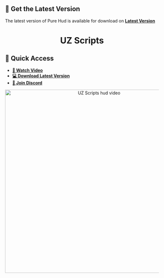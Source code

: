 ## 🚀 Get the Latest Version
The latest version of Pure Hud is available for download on [**Latest Version**](https://store.uzscripts.com/scripts/pure-hud)

<div align="center">
  <h1>UZ Scripts</h1>
</div>

## 📌 Quick Access
- [**🎥 Watch Video**](https://youtu.be/xs9HUHDtX_o)
- [**💻 Download Latest Version**](https://store.uzscripts.com/scripts/pure-hud)
- [**💬 Join Discord**](https://discord.uzscripts.com/)

<div align="center">
  <a href="https://youtu.be/xs9HUHDtX_o">
    <img src="https://img.youtube.com/vi/xs9HUHDtX_o/0.jpg" alt="UZ Scripts hud video" width="600">
  </a>
</div>
